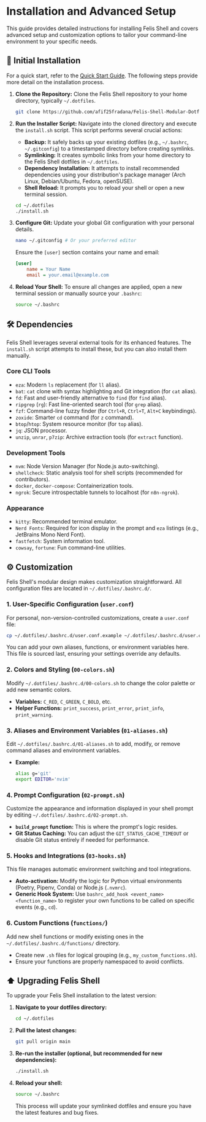 # Installation and Advanced Setup

This guide provides detailed instructions for installing Felis Shell and covers advanced setup and customization options to tailor your command-line environment to your specific needs.

## 🚀 Initial Installation

For a quick start, refer to the [Quick Start Guide](quick-start.md). The following steps provide more detail on the installation process.

1.  **Clone the Repository:**
    Clone the Felis Shell repository to your home directory, typically `~/.dotfiles`.
    ```bash
    git clone https://github.com/afif25fradana/Felis-Shell-Modular-Dotfile.git ~/.dotfiles
    ```

2.  **Run the Installer Script:**
    Navigate into the cloned directory and execute the `install.sh` script. This script performs several crucial actions:
    *   **Backup:** It safely backs up your existing dotfiles (e.g., `~/.bashrc`, `~/.gitconfig`) to a timestamped directory before creating symlinks.
    *   **Symlinking:** It creates symbolic links from your home directory to the Felis Shell dotfiles in `~/.dotfiles`.
    *   **Dependency Installation:** It attempts to install recommended dependencies using your distribution's package manager (Arch Linux, Debian/Ubuntu, Fedora, openSUSE).
    *   **Shell Reload:** It prompts you to reload your shell or open a new terminal session.

    ```bash
    cd ~/.dotfiles
    ./install.sh
    ```

3.  **Configure Git:**
    Update your global Git configuration with your personal details.
    ```bash
    nano ~/.gitconfig # Or your preferred editor
    ```
    Ensure the `[user]` section contains your name and email:
    ```ini
    [user]
        name = Your Name
        email = your.email@example.com
    ```

4.  **Reload Your Shell:**
    To ensure all changes are applied, open a new terminal session or manually source your `.bashrc`:
    ```bash
    source ~/.bashrc
    ```

## 🛠️ Dependencies

Felis Shell leverages several external tools for its enhanced features. The `install.sh` script attempts to install these, but you can also install them manually.

### Core CLI Tools
*   `eza`: Modern `ls` replacement (for `ll` alias).
*   `bat`: `cat` clone with syntax highlighting and Git integration (for `cat` alias).
*   `fd`: Fast and user-friendly alternative to `find` (for `find` alias).
*   `ripgrep` (`rg`): Fast line-oriented search tool (for `grep` alias).
*   `fzf`: Command-line fuzzy finder (for `Ctrl+R`, `Ctrl+T`, `Alt+C` keybindings).
*   `zoxide`: Smarter `cd` command (for `z` command).
*   `btop`/`htop`: System resource monitor (for `top` alias).
*   `jq`: JSON processor.
*   `unzip`, `unrar`, `p7zip`: Archive extraction tools (for `extract` function).

### Development Tools
*   `nvm`: Node Version Manager (for Node.js auto-switching).
*   `shellcheck`: Static analysis tool for shell scripts (recommended for contributors).
*   `docker`, `docker-compose`: Containerization tools.
*   `ngrok`: Secure introspectable tunnels to localhost (for `n8n-ngrok`).

### Appearance
*   `kitty`: Recommended terminal emulator.
*   `Nerd Fonts`: Required for icon display in the prompt and `eza` listings (e.g., JetBrains Mono Nerd Font).
*   `fastfetch`: System information tool.
*   `cowsay`, `fortune`: Fun command-line utilities.

## ⚙️ Customization

Felis Shell's modular design makes customization straightforward. All configuration files are located in `~/.dotfiles/.bashrc.d/`.

### 1. User-Specific Configuration (`user.conf`)
For personal, non-version-controlled customizations, create a `user.conf` file:
```bash
cp ~/.dotfiles/.bashrc.d/user.conf.example ~/.dotfiles/.bashrc.d/user.conf
```
You can add your own aliases, functions, or environment variables here. This file is sourced last, ensuring your settings override any defaults.

### 2. Colors and Styling (`00-colors.sh`)
Modify `~/.dotfiles/.bashrc.d/00-colors.sh` to change the color palette or add new semantic colors.
*   **Variables:** `C_RED`, `C_GREEN`, `C_BOLD`, etc.
*   **Helper Functions:** `print_success`, `print_error`, `print_info`, `print_warning`.

### 3. Aliases and Environment Variables (`01-aliases.sh`)
Edit `~/.dotfiles/.bashrc.d/01-aliases.sh` to add, modify, or remove command aliases and environment variables.
*   **Example:**
    ```bash
    alias g='git'
    export EDITOR='nvim'
    ```

### 4. Prompt Configuration (`02-prompt.sh`)
Customize the appearance and information displayed in your shell prompt by editing `~/.dotfiles/.bashrc.d/02-prompt.sh`.
*   **`build_prompt` function:** This is where the prompt's logic resides.
*   **Git Status Caching:** You can adjust the `GIT_STATUS_CACHE_TIMEOUT` or disable Git status entirely if needed for performance.

### 5. Hooks and Integrations (`03-hooks.sh`)
This file manages automatic environment switching and tool integrations.
*   **Auto-activation:** Modify the logic for Python virtual environments (Poetry, Pipenv, Conda) or Node.js (`.nvmrc`).
*   **Generic Hook System:** Use `bashrc_add_hook <event_name> <function_name>` to register your own functions to be called on specific events (e.g., `cd`).

### 6. Custom Functions (`functions/`)
Add new shell functions or modify existing ones in the `~/.dotfiles/.bashrc.d/functions/` directory.
*   Create new `.sh` files for logical grouping (e.g., `my_custom_functions.sh`).
*   Ensure your functions are properly namespaced to avoid conflicts.

## ⬆️ Upgrading Felis Shell

To upgrade your Felis Shell installation to the latest version:

1.  **Navigate to your dotfiles directory:**
    ```bash
    cd ~/.dotfiles
    ```
2.  **Pull the latest changes:**
    ```bash
    git pull origin main
    ```
3.  **Re-run the installer (optional, but recommended for new dependencies):**
    ```bash
    ./install.sh
    ```
4.  **Reload your shell:**
    ```bash
    source ~/.bashrc
    ```
    This process will update your symlinked dotfiles and ensure you have the latest features and bug fixes.
